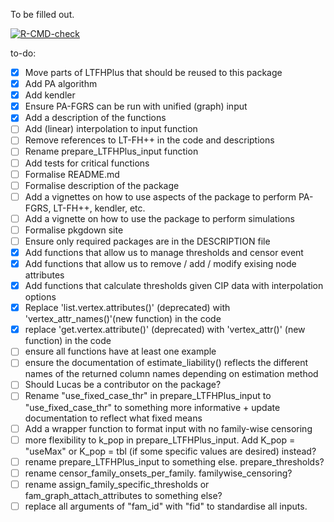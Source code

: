To be filled out.


<!-- badges: start -->
[![R-CMD-check](https://github.com/EmilMiP/LTFGRS/actions/workflows/R-CMD-check.yaml/badge.svg)](https://github.com/EmilMiP/LTFGRS/actions/workflows/R-CMD-check.yaml)
<!-- badges: end -->


to-do:
- [x] Move parts of LTFHPlus that should be reused to this package
- [x] Add PA algorithm
- [x] Add kendler
- [x] Ensure PA-FGRS can be run with unified (graph) input
- [x] Add a description of the functions
- [ ] Add (linear) interpolation to input function
- [ ] Remove references to LT-FH++ in the code and descriptions
- [ ] Rename prepare_LTFHPlus_input function 
- [ ] Add tests for critical functions
- [ ] Formalise README.md 
- [ ] Formalise description of the package
- [ ] Add a vignettes on how to use aspects of the package to perform PA-FGRS, LT-FH++, kendler, etc.
- [ ] Add a vignette on how to use the package to perform simulations
- [ ] Formalise pkgdown site
- [ ] Ensure only required packages are in the DESCRIPTION file
- [x] Add functions that allow us to manage thresholds and censor event
- [x] Add functions that allow us to remove / add / modify exising node attributes
- [x] Add functions that calculate thresholds given CIP data with interpolation options
- [x] Replace 'list.vertex.attributes()' (deprecated) with 'vertex_attr_names()'(new function) in the code
- [x] replace 'get.vertex.attribute()' (deprecated) with 'vertex_attr()' (new function) in the code
- [ ] ensure all functions have at least one example
- [ ] ensure the documentation of estimate_liability() reflects the different names of the returned column names depending on estimation method
- [ ] Should Lucas be a contributor on the package?
- [ ] Rename "use_fixed_case_thr" in prepare_LTFHPlus_input to "use_fixed_case_thr" to something more informative + update documentation to reflect what fixed means
- [ ] Add a wrapper function to format input with no family-wise censoring
- [ ] more flexibility to k_pop in prepare_LTFHPlus_input. Add K_pop = "useMax" or K_pop = tbl (if some specific values are desired) instead?
- [ ] rename prepare_LTFHPlus_input to something else. prepare_thresholds?
- [ ] rename censor_family_onsets_per_family. familywise_censoring?
- [ ] rename assign_family_specific_thresholds or fam_graph_attach_attributes to something else?
- [ ] replace all arguments of "fam_id" with "fid" to standardise all inputs. 
